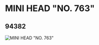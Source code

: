 # MINI HEAD "NO. 763"
## 94382
![MINI HEAD "NO. 763"](https://lc-www-live-s.legocdn.com/media/bricks/5/2/4621479.jpg)